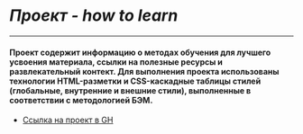 # _Проект - how to learn_  
------
#### Проект содержит информацию о методах обучения для лучшего усвоения материала, ссылки на полезные ресурсы и развлекательный контект. Для выполнения проекта использованы технологии HTML-разметки и CSS-каскадные таблицы стилей (глобальные, внутренние и внешние стили), выполненные в соответствии с методологией БЭМ.

* [Ссылка на проект в GH](https://happywrites.github.io/how-to-learn/index.html)
